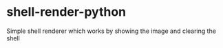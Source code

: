 # shell-render-python
Simple shell renderer which works by showing the image and clearing the shell
